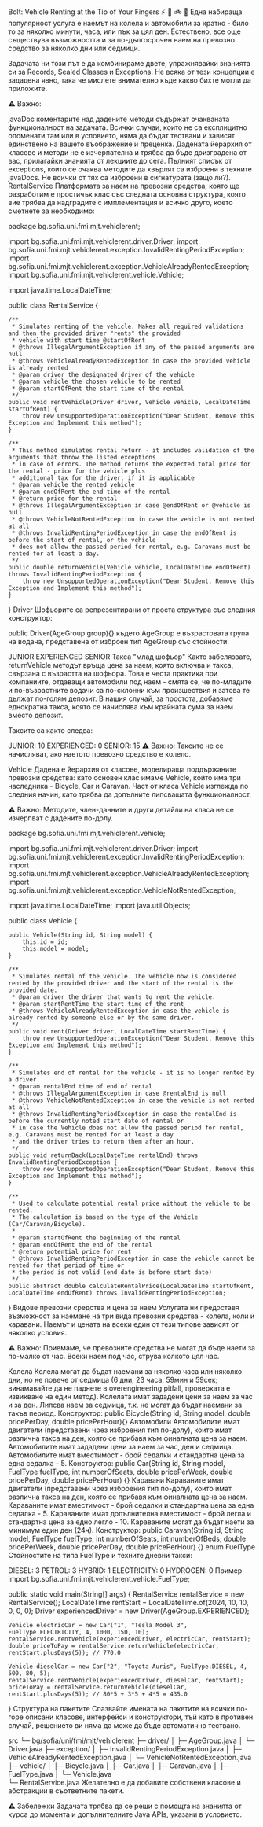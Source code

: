 Bolt: Vehicle Renting at the Tip of Your Fingers ⚡ 🚗 🚲 🚐
Една набираща популярност услуга е наемът на колела и автомобили за кратко - било то за няколко минути, часа, или пък за цял ден. Естествено, все още съществува възможността и за по-дългосрочен наем на превозно средство за няколко дни или седмици.

Задачата ни този път е да комбинираме двете, упражнявайки знанията си за Records, Sealed Classes и Exceptions. Не всяка от тези концепции е зададена явно, така че мислете внимателно къде какво бихте могли да приложите.

⚠️ Важно:

javaDoc коментарите над дадените методи съдържат очакваната функционалност на задачата.
Всички случаи, които не са експлицитно опоменати там или в условието, няма да бъдат тествани и зависят единствено на вашето въображение и преценка.
Дадената йерархия от класове и методи не е изчерпателна и трябва да бъде доизградена от вас, прилагайки знанията от лекциите до сега.
Пълният списък от exceptions, които се очаква методите да хвърлят са изброени в техните javaDocs. Не всички от тях са изброени в сигнатурата (защо ли?).
RentalService
Платформата за наем на превозни средства, която ще разработим е простичък клас със следната основна структура, която вие трябва да надградите с имплементация и всичко друго, което сметнете за необходимо:

package bg.sofia.uni.fmi.mjt.vehiclerent;

import bg.sofia.uni.fmi.mjt.vehiclerent.driver.Driver;
import bg.sofia.uni.fmi.mjt.vehiclerent.exception.InvalidRentingPeriodException;
import bg.sofia.uni.fmi.mjt.vehiclerent.exception.VehicleAlreadyRentedException;
import bg.sofia.uni.fmi.mjt.vehiclerent.vehicle.Vehicle;

import java.time.LocalDateTime;

public class RentalService {

    /**
     * Simulates renting of the vehicle. Makes all required validations and then the provided driver "rents" the provided
     * vehicle with start time @startOfRent
     * @throws IllegalArgumentException if any of the passed arguments are null
     * @throws VehicleAlreadyRentedException in case the provided vehicle is already rented
     * @param driver the designated driver of the vehicle
     * @param vehicle the chosen vehicle to be rented
     * @param startOfRent the start time of the rental
     */
    public void rentVehicle(Driver driver, Vehicle vehicle, LocalDateTime startOfRent) {
        throw new UnsupportedOperationException("Dear Student, Remove this Exception and Implement this method");
    }

    /**
     * This method simulates rental return - it includes validation of the arguments that throw the listed exceptions 
     * in case of errors. The method returns the expected total price for the rental - price for the vehicle plus
     * additional tax for the driver, if it is applicable 
     * @param vehicle the rented vehicle
     * @param endOfRent the end time of the rental
     * @return price for the rental
     * @throws IllegalArgumentException in case @endOfRent or @vehicle is null
     * @throws VehicleNotRentedException in case the vehicle is not rented at all
     * @throws InvalidRentingPeriodException in case the endOfRent is before the start of rental, or the vehicle 
     * does not allow the passed period for rental, e.g. Caravans must be rented for at least a day.
     */
    public double returnVehicle(Vehicle vehicle, LocalDateTime endOfRent) throws InvalidRentingPeriodException {
        throw new UnsupportedOperationException("Dear Student, Remove this Exception and Implement this method");
    }
}
Driver
Шофьорите са репрезентирани от проста структура със следния конструктор:

public Driver(AgeGroup group){}
където AgeGroup е възрастовата група на водача, представена от изброен тип AgeGroup със стойности:

JUNIOR
EXPERIENCED
SENIOR
Такса "млад шофьор"
Както забелязвате, returnVehicle методът връща цена за наем, която включва и такса, свързана с възрастта на шофьора. Това е честа практика при компаниите, отдаващи автомобили под наем - смята се, че по-младите и по-възрастните водачи са по-склонни към произшествия и затова те дължат по-голям депозит. В нашия случай, за простота, добавяме еднократна такса, която се начислява към крайната сума за наем вместо депозит.

Таксите са както следва:

JUNIOR: 10
EXPERIENCED: 0
SENIOR: 15
⚠️ Важно: Таксите не се начисляват, ако наетото превозно средство е колело.

Vehicle
Дадена е йерархия от класове, моделираща поддържаните превозни средства: като основен клас имаме Vehicle, който има три наследника - Bicycle, Car и Caravan. Част от класа Vehicle изглежда по следния начин, като трябва да допълните липсващата функционалност.

⚠️ Важно: Методите, член-данните и други детайли на класа не се изчерпват с дадените по-долу.

package bg.sofia.uni.fmi.mjt.vehiclerent.vehicle;

import bg.sofia.uni.fmi.mjt.vehiclerent.driver.Driver;
import bg.sofia.uni.fmi.mjt.vehiclerent.exception.InvalidRentingPeriodException;
import bg.sofia.uni.fmi.mjt.vehiclerent.exception.VehicleAlreadyRentedException;
import bg.sofia.uni.fmi.mjt.vehiclerent.exception.VehicleNotRentedException;

import java.time.LocalDateTime;
import java.util.Objects;

public class Vehicle {
    
    public Vehicle(String id, String model) {
        this.id = id;
        this.model = model;
    }

    /**
     * Simulates rental of the vehicle. The vehicle now is considered rented by the provided driver and the start of the rental is the provided date.
     * @param driver the driver that wants to rent the vehicle.
     * @param startRentTime the start time of the rent
     * @throws VehicleAlreadyRentedException in case the vehicle is already rented by someone else or by the same driver.
     */
    public void rent(Driver driver, LocalDateTime startRentTime) {
        throw new UnsupportedOperationException("Dear Student, Remove this Exception and Implement this method");
    }

    /**
     * Simulates end of rental for the vehicle - it is no longer rented by a driver.
     * @param rentalEnd time of end of rental
     * @throws IllegalArgumentException in case @rentalEnd is null
     * @throws VehicleNotRentedException in case the vehicle is not rented at all
     * @throws InvalidRentingPeriodException in case the rentalEnd is before the currently noted start date of rental or
     * in case the Vehicle does not allow the passed period for rental, e.g. Caravans must be rented for at least a day
     * and the driver tries to return them after an hour.
     */
    public void returnBack(LocalDateTime rentalEnd) throws InvalidRentingPeriodException {
        throw new UnsupportedOperationException("Dear Student, Remove this Exception and Implement this method");
    }

    /**
     * Used to calculate potential rental price without the vehicle to be rented.
     * The calculation is based on the type of the Vehicle (Car/Caravan/Bicycle).
     *
     * @param startOfRent the beginning of the rental
     * @param endOfRent the end of the rental
     * @return potential price for rent
     * @throws InvalidRentingPeriodException in case the vehicle cannot be rented for that period of time or 
     * the period is not valid (end date is before start date)
     */
    public abstract double calculateRentalPrice(LocalDateTime startOfRent, LocalDateTime endOfRent) throws InvalidRentingPeriodException;

}
Видове превозни средства и цена за наем
Услугата ни предоставя възможност за наемане на три вида превозни средства - колела, коли и каравани. Наемът и цената на всеки един от тези типове зависят от няколко условия.

⚠️ Важно: Приемаме, че превозните средства не могат да бъде наети за по-малко от час. Всеки наем под час, струва колкото цял час.

Колела
Колела могат да бъдат наемани за няколко часа или няколко дни, но не повече от седмица (6 дни, 23 часа, 59мин и 59сек; винамавайте да не паднете в overengineering pitfall, проверката е извикване на един метод).
Колелата имат зададени цени за наем за час и за ден. Липсва наем за седмица, т.к. не могат да бъдат наемани за такъв период.
Конструктор:
public Bicycle(String id, String model, double pricePerDay, double pricePerHour){}
Автомобили
Автомобилите имат двигатели (представени чрез изброения тип по-долу), които имат различна такса на ден, която се прибавя към финалната цена за наем.
Автомобилите имат зададени цени за наем за час, ден и седмица.
Автомобилите имат вместимост - брой седалки и стандартна цена за една седалка - 5.
Конструктор:
public Car(String id, String model, FuelType fuelType, int numberOfSeats, double pricePerWeek, double pricePerDay, double pricePerHour) {}
Каравани
Караваните имат двигатели (представени чрез изброения тип по-долу), които имат различна такса на ден, която се прибавя към финалната цена за наем.
Караваните имат вместимост - брой седалки и стандартна цена за една седалка - 5.
Караваните имат допълнителна вместимост - брой легла и стандартна цена за едно легло - 10.
Караваните могат да бъдат наети за минимум един ден (24ч).
Конструктор:
public Caravan(String id, String model, FuelType fuelType, int numberOfSeats, int numberOfBeds, double pricePerWeek, double pricePerDay, double pricePerHour) {}
enum FuelType
Стойностите на типа FuelType и техните дневни такси:

DIESEL: 3
PETROL: 3
HYBRID: 1
ELECTRICITY: 0
HYDROGEN: 0
Пример
import bg.sofia.uni.fmi.mjt.vehiclerent.vehicle.FuelType;

public static void main(String[] args) {
    RentalService rentalService = new RentalService();
    LocalDateTime rentStart = LocalDateTime.of(2024, 10, 10, 0, 0, 0);
    Driver experiencedDriver = new Driver(AgeGroup.EXPERIENCED);
   
    Vehicle electricCar = new Car("1", "Tesla Model 3", FuelType.ELECTRICITY, 4, 1000, 150, 10);
    rentalService.rentVehicle(experiencedDriver, electricCar, rentStart);
    double priceToPay = rentalService.returnVehicle(electricCar, rentStart.plusDays(5)); // 770.0
    
    Vehicle dieselCar = new Car("2", "Toyota Auris", FuelType.DIESEL, 4, 500, 80, 5);
    rentalService.rentVehicle(experiencedDriver, dieselCar, rentStart);
    priceToPay = rentalService.returnVehicle(dieselCar, rentStart.plusDays(5)); // 80*5 + 3*5 + 4*5 = 435.0
}
Структура на пакетите
Спазвайте имената на пакетите на всички по-горе описани класове, интерфейси и конструктори, тъй като в противен случай, решението ви няма да може да бъде автоматично тествано.

src
└─ bg/sofia/uni/fmi/mjt/vehiclerent
    ├─ driver/
    │  ├─ AgeGroup.java
    │  └─ Driver.java
    ├─ exception/
    │  ├─ InvalidRentingPeriodException.java
    │  ├─ VehicleAlreadyRentedException.java
    │  └─ VehicleNotRentedException.java
    ├─ vehicle/
    │  ├─ Bicycle.java
    │  ├─ Car.java
    │  ├─ Caravan.java
    │  ├─ FuelType.java
    │  └─ Vehicle.java   
    └─ RentalService.java
Желателно е да добавите собствени класове и абстракции в съответните пакети.

⚠️ Забележки
Задачата трябва да се реши с помощта на знанията от курса до момента и допълнителните Java APIs, указани в условието.



